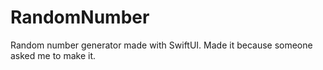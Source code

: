 # RandomNumber
Random number generator made with SwiftUI. Made it because someone asked me to make it.
